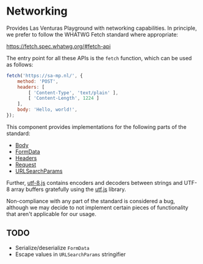 # Networking
Provides Las Venturas Playground with networking capabilities. In principle, we prefer to follow the
WHATWG Fetch standard where appropriate:

https://fetch.spec.whatwg.org/#fetch-api

The entry point for all these APIs is the `fetch` function, which can be used as follows:

```javascript
fetch('https://sa-mp.nl/', {
    method: 'POST',
    headers: [
        [ 'Content-Type', 'text/plain' ],
        [ 'Content-Length', 1224 ]
    ],
    body: 'Hello, world!',
});
```

This component provides implementations for the following parts of the standard:

  * [Body](body.js)
  * [FormData](form_data.js)
  * [Headers](headers.js)
  * [Request](request.js)
  * [URLSearchParams](url_search_params.js)

Further, [utf-8.js](utf-8.js) contains encoders and decoders between strings and UTF-8 array buffers
gratefully using the [utf.js](https://github.com/DesWurstes/utf.js) library.

Non-compliance with any part of the standard is considered a bug, although we may decide to not
implement certain pieces of functionality that aren't applicable for our usage.

## TODO
  * Serialize/deserialize `FormData`
  * Escape values in `URLSearchParams` stringifier
